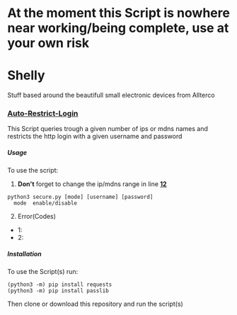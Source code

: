 # At the moment this Script is nowhere near working/being complete, use at your own risk

# Shelly
Stuff based around the beautifull small electronic devices from Allterco

### [Auto-Restrict-Login](Scripts/secure.py)
This Script queries trough a given number of ips or mdns names and restricts the http login with a given username and password

##### Usage
To use the script:
1. **Don't** forget to change the ip/mdns range in line **[12](https://github.com/Floplosion05/Shelly/blob/ced516583ffa67cf5629a8e12d20497b73b1f771/Scripts/secure.py#L12)**
```
python3 secure.py [mode] [username] [password]
  mode  enable/disable
```
2. Error(Codes)
  - 1:
  - 2:

##### Installation
To use the Script(s) run:
```
(python3 -m) pip install requests
(python3 -m) pip install passlib
```
Then clone or download this repository and run the script(s)
